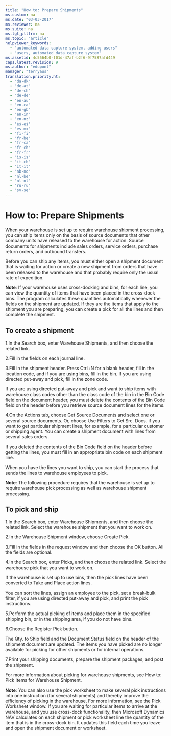 ```yaml
---
title: "How to: Prepare Shipments"
ms.custom: na
ms.date: "03-03-2017"
ms.reviewer: na
ms.suite: na
ms.tgt_pltfrm: na
ms.topic: "article"
helpviewer_keywords: 
  - "automated data capture system, adding users"
  - "users, automated data capture system"
ms.assetid: 4c5564b0-f01d-47af-b2f6-9f7587afd449
caps.latest.revision: 9
ms.author: "edupont"
manager: "terryaus"
translation.priority.ht: 
  - "da-dk"
  - "de-at"
  - "de-ch"
  - "de-de"
  - "en-au"
  - "en-ca"
  - "en-gb"
  - "en-in"
  - "en-nz"
  - "es-es"
  - "es-mx"
  - "fi-fi"
  - "fr-be"
  - "fr-ca"
  - "fr-ch"
  - "fr-fr"
  - "is-is"
  - "it-ch"
  - "it-it"
  - "nb-no"
  - "nl-be"
  - "nl-nl"
  - "ru-ru"
  - "sv-se"
---
```

# How to: Prepare Shipments

When your warehouse is set up to require warehouse shipment processing, you can ship items only on the basis of source documents that other company units have released to the warehouse for action. Source documents for shipments include sales orders, service orders, purchase return orders, and outbound transfers.

Before you can ship any items, you must either open a shipment document that is waiting for action or create a new shipment from orders that have been released to the warehouse and that probably require only the usual rate of expedition.


**Note**: If your warehouse uses cross-docking and bins, for each line, you can view the quantity of items that have been placed in the cross-dock bins. The program calculates these quantities automatically whenever the fields on the shipment are updated. If they are the items that apply to the shipment you are preparing, you can create a pick for all the lines and then complete the shipment.

## To create a shipment


1.In the Search box, enter Warehouse Shipments, and then choose the related link.


2.Fill in the fields on each journal line.


3.Fill in the shipment header. Press Ctrl+N for a blank header, fill in the location code, and if you are using bins, fill in the bin. If you are using directed put-away and pick, fill in the zone code.

If you are using directed put-away and pick and want to ship items with warehouse class codes other than the class code of the bin in the Bin Code field on the document header, you must delete the contents of the Bin Code field on the header before you retrieve source document lines for the items.


4.On the Actions tab, choose Get Source Documents and select one or several source documents. Or, choose Use Filters to Get Src. Docs. if you want to get particular shipment lines, for example, for a particular customer or shipping agent. You can create a shipment document with lines from several sales orders.

If you deleted the contents of the Bin Code field on the header before getting the lines, you must fill in an appropriate bin code on each shipment line.


When you have the lines you want to ship, you can start the process that sends the lines to warehouse employees to pick.

**Note**: The following procedure requires that the warehouse is set up to require warehouse pick processing as well as warehouse shipment processing.

## To pick and ship


1.In the Search box, enter Warehouse Shipments, and then choose the related link. Select the warehouse shipment that you want to work on.


2.In the Warehouse Shipment window, choose Create Pick.


3.Fill in the fields in the request window and then choose the OK button. All the fields are optional.


4.In the Search box, enter Picks, and then choose the related link. Select the warehouse pick that you want to work on.

If the warehouse is set up to use bins, then the pick lines have been converted to Take and Place action lines.

You can sort the lines, assign an employee to the pick, set a break-bulk filter, if you are using directed put-away and pick, and print the pick instructions.


5.Perform the actual picking of items and place them in the specified shipping bin, or in the shipping area, if you do not have bins.


6.Choose the  Register Pick button.

The Qty. to Ship field and the Document Status field on the header of the shipment document are updated. The items you have picked are no longer available for picking for other shipments or for internal operations.


7.Print your shipping documents, prepare the shipment packages, and post the shipment.


For more information about picking for warehouse shipments, see How to: Pick Items for Warehouse Shipment.

**Note**: You can also use the pick worksheet to make several pick instructions into one instruction (for several shipments) and thereby improve the efficiency of picking in the warehouse. For more information, see the Pick Worksheet window. If you are waiting for particular items to arrive at the warehouse, and you use cross-dock functionality, then Microsoft Dynamics NAV calculates on each shipment or pick worksheet line the quantity of the item that is in the cross-dock bin. It updates this field each time you leave and open the shipment document or worksheet.
